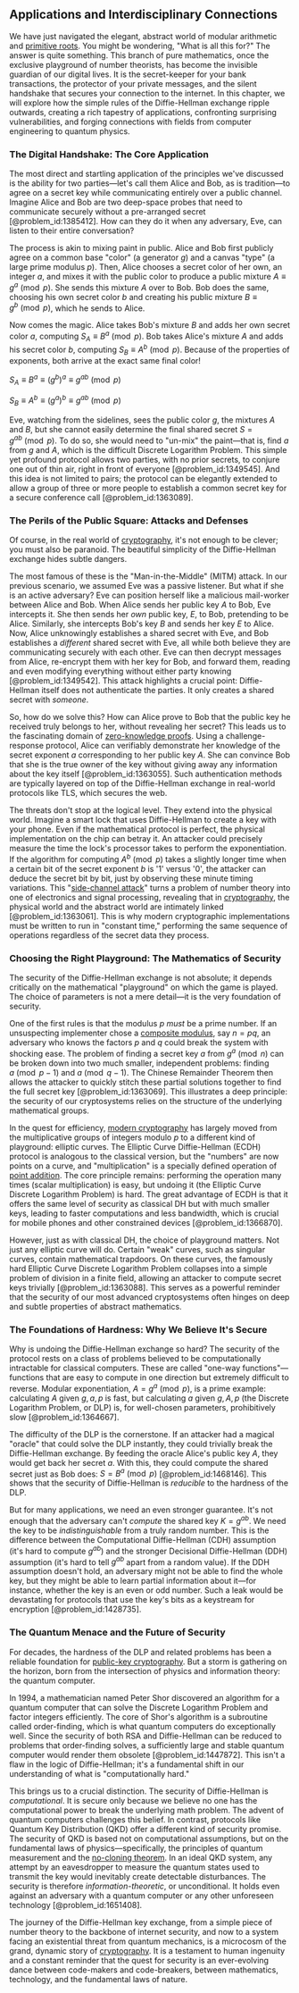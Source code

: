 ## Applications and Interdisciplinary Connections

We have just navigated the elegant, abstract world of modular arithmetic and [primitive roots](@article_id:163139). You might be wondering, "What is all this for?" The answer is quite something. This branch of pure mathematics, once the exclusive playground of number theorists, has become the invisible guardian of our digital lives. It is the secret-keeper for your bank transactions, the protector of your private messages, and the silent handshake that secures your connection to the internet. In this chapter, we will explore how the simple rules of the Diffie-Hellman exchange ripple outwards, creating a rich tapestry of applications, confronting surprising vulnerabilities, and forging connections with fields from computer engineering to quantum physics.

### The Digital Handshake: The Core Application

The most direct and startling application of the principles we've discussed is the ability for two parties—let's call them Alice and Bob, as is tradition—to agree on a secret key while communicating entirely over a public channel. Imagine Alice and Bob are two deep-space probes that need to communicate securely without a pre-arranged secret [@problem_id:1385412]. How can they do it when any adversary, Eve, can listen to their entire conversation?

The process is akin to mixing paint in public. Alice and Bob first publicly agree on a common base "color" (a generator $g$) and a canvas "type" (a large prime modulus $p$). Then, Alice chooses a secret color of her own, an integer $a$, and mixes it with the public color to produce a public mixture $A \equiv g^a \pmod{p}$. She sends this mixture $A$ over to Bob. Bob does the same, choosing his own secret color $b$ and creating his public mixture $B \equiv g^b \pmod{p}$, which he sends to Alice.

Now comes the magic. Alice takes Bob's mixture $B$ and adds her own secret color $a$, computing $S_A \equiv B^a \pmod{p}$. Bob takes Alice's mixture $A$ and adds his secret color $b$, computing $S_B \equiv A^b \pmod{p}$. Because of the properties of exponents, both arrive at the exact same final color!

$S_A \equiv B^a \equiv (g^b)^a \equiv g^{ab} \pmod{p}$

$S_B \equiv A^b \equiv (g^a)^b \equiv g^{ab} \pmod{p}$

Eve, watching from the sidelines, sees the public color $g$, the mixtures $A$ and $B$, but she cannot easily determine the final shared secret $S = g^{ab} \pmod{p}$. To do so, she would need to "un-mix" the paint—that is, find $a$ from $g$ and $A$, which is the difficult Discrete Logarithm Problem. This simple yet profound protocol allows two parties, with no prior secrets, to conjure one out of thin air, right in front of everyone [@problem_id:1349545]. And this idea is not limited to pairs; the protocol can be elegantly extended to allow a group of three or more people to establish a common secret key for a secure conference call [@problem_id:1363089].

### The Perils of the Public Square: Attacks and Defenses

Of course, in the real world of [cryptography](@article_id:138672), it's not enough to be clever; you must also be paranoid. The beautiful simplicity of the Diffie-Hellman exchange hides subtle dangers.

The most famous of these is the "Man-in-the-Middle" (MITM) attack. In our previous scenario, we assumed Eve was a passive listener. But what if she is an active adversary? Eve can position herself like a malicious mail-worker between Alice and Bob. When Alice sends her public key $A$ to Bob, Eve intercepts it. She then sends her *own* public key, $E$, to Bob, pretending to be Alice. Similarly, she intercepts Bob's key $B$ and sends her key $E$ to Alice. Now, Alice unknowingly establishes a shared secret with Eve, and Bob establishes a *different* shared secret with Eve, all while both believe they are communicating securely with each other. Eve can then decrypt messages from Alice, re-encrypt them with her key for Bob, and forward them, reading and even modifying everything without either party knowing [@problem_id:1349542]. This attack highlights a crucial point: Diffie-Hellman itself does not authenticate the parties. It only creates a shared secret with *someone*.

So, how do we solve this? How can Alice prove to Bob that the public key he received truly belongs to her, without revealing her secret? This leads us to the fascinating domain of [zero-knowledge proofs](@article_id:275099). Using a challenge-response protocol, Alice can verifiably demonstrate her knowledge of the secret exponent $a$ corresponding to her public key $A$. She can convince Bob that she is the true owner of the key without giving away any information about the key itself [@problem_id:1363055]. Such authentication methods are typically layered on top of the Diffie-Hellman exchange in real-world protocols like TLS, which secures the web.

The threats don't stop at the logical level. They extend into the physical world. Imagine a smart lock that uses Diffie-Hellman to create a key with your phone. Even if the mathematical protocol is perfect, the physical implementation on the chip can betray it. An attacker could precisely measure the time the lock's processor takes to perform the exponentiation. If the algorithm for computing $A^b \pmod{p}$ takes a slightly longer time when a certain bit of the secret exponent $b$ is '1' versus '0', the attacker can deduce the secret bit by bit, just by observing these minute timing variations. This "[side-channel attack](@article_id:170719)" turns a problem of number theory into one of electronics and signal processing, revealing that in [cryptography](@article_id:138672), the physical world and the abstract world are intimately linked [@problem_id:1363061]. This is why modern cryptographic implementations must be written to run in "constant time," performing the same sequence of operations regardless of the secret data they process.

### Choosing the Right Playground: The Mathematics of Security

The security of the Diffie-Hellman exchange is not absolute; it depends critically on the mathematical "playground" on which the game is played. The choice of parameters is not a mere detail—it is the very foundation of security.

One of the first rules is that the modulus $p$ *must* be a prime number. If an unsuspecting implementer chose a [composite modulus](@article_id:180499), say $n=pq$, an adversary who knows the factors $p$ and $q$ could break the system with shocking ease. The problem of finding a secret key $a$ from $g^a \pmod n$ can be broken down into two much smaller, independent problems: finding $a \pmod{p-1}$ and $a \pmod{q-1}$. The Chinese Remainder Theorem then allows the attacker to quickly stitch these partial solutions together to find the full secret key [@problem_id:1363069]. This illustrates a deep principle: the security of our cryptosystems relies on the structure of the underlying mathematical groups.

In the quest for efficiency, [modern cryptography](@article_id:274035) has largely moved from the multiplicative groups of integers modulo $p$ to a different kind of playground: elliptic curves. The Elliptic Curve Diffie-Hellman (ECDH) protocol is analogous to the classical version, but the "numbers" are now points on a curve, and "multiplication" is a specially defined operation of [point addition](@article_id:176644). The core principle remains: performing the operation many times (scalar multiplication) is easy, but undoing it (the Elliptic Curve Discrete Logarithm Problem) is hard. The great advantage of ECDH is that it offers the same level of security as classical DH but with much smaller keys, leading to faster computations and less bandwidth, which is crucial for mobile phones and other constrained devices [@problem_id:1366870].

However, just as with classical DH, the choice of playground matters. Not just any elliptic curve will do. Certain "weak" curves, such as singular curves, contain mathematical trapdoors. On these curves, the famously hard Elliptic Curve Discrete Logarithm Problem collapses into a simple problem of division in a finite field, allowing an attacker to compute secret keys trivially [@problem_id:1363088]. This serves as a powerful reminder that the security of our most advanced cryptosystems often hinges on deep and subtle properties of abstract mathematics.

### The Foundations of Hardness: Why We Believe It's Secure

Why is undoing the Diffie-Hellman exchange so hard? The security of the protocol rests on a class of problems believed to be computationally intractable for classical computers. These are called "one-way functions"—functions that are easy to compute in one direction but extremely difficult to reverse. Modular exponentiation, $A = g^a \pmod p$, is a prime example: calculating $A$ given $g, a, p$ is fast, but calculating $a$ given $g, A, p$ (the Discrete Logarithm Problem, or DLP) is, for well-chosen parameters, prohibitively slow [@problem_id:1364667].

The difficulty of the DLP is the cornerstone. If an attacker had a magical "oracle" that could solve the DLP instantly, they could trivially break the Diffie-Hellman exchange. By feeding the oracle Alice's public key $A$, they would get back her secret $a$. With this, they could compute the shared secret just as Bob does: $S = B^a \pmod{p}$ [@problem_id:1468146]. This shows that the security of Diffie-Hellman is *reducible* to the hardness of the DLP.

But for many applications, we need an even stronger guarantee. It's not enough that the adversary can't *compute* the shared key $K = g^{ab}$. We need the key to be *indistinguishable* from a truly random number. This is the difference between the Computational Diffie-Hellman (CDH) assumption (it's hard to compute $g^{ab}$) and the stronger Decisional Diffie-Hellman (DDH) assumption (it's hard to tell $g^{ab}$ apart from a random value). If the DDH assumption doesn't hold, an adversary might not be able to find the whole key, but they might be able to learn partial information about it—for instance, whether the key is an even or odd number. Such a leak would be devastating for protocols that use the key's bits as a keystream for encryption [@problem_id:1428735].

### The Quantum Menace and the Future of Security

For decades, the hardness of the DLP and related problems has been a reliable foundation for [public-key cryptography](@article_id:150243). But a storm is gathering on the horizon, born from the intersection of physics and information theory: the quantum computer.

In 1994, a mathematician named Peter Shor discovered an algorithm for a quantum computer that can solve the Discrete Logarithm Problem and factor integers efficiently. The core of Shor's algorithm is a subroutine called order-finding, which is what quantum computers do exceptionally well. Since the security of both RSA and Diffie-Hellman can be reduced to problems that order-finding solves, a sufficiently large and stable quantum computer would render them obsolete [@problem_id:1447872]. This isn't a flaw in the logic of Diffie-Hellman; it's a fundamental shift in our understanding of what is "computationally hard."

This brings us to a crucial distinction. The security of Diffie-Hellman is *computational*. It is secure only because we believe no one has the computational power to break the underlying math problem. The advent of quantum computers challenges this belief. In contrast, protocols like Quantum Key Distribution (QKD) offer a different kind of security promise. The security of QKD is based not on computational assumptions, but on the fundamental laws of physics—specifically, the principles of quantum measurement and the [no-cloning theorem](@article_id:145706). In an ideal QKD system, any attempt by an eavesdropper to measure the quantum states used to transmit the key would inevitably create detectable disturbances. The security is therefore *information-theoretic*, or unconditional. It holds even against an adversary with a quantum computer or any other unforeseen technology [@problem_id:1651408].

The journey of the Diffie-Hellman key exchange, from a simple piece of number theory to the backbone of internet security, and now to a system facing an existential threat from quantum mechanics, is a microcosm of the grand, dynamic story of [cryptography](@article_id:138672). It is a testament to human ingenuity and a constant reminder that the quest for security is an ever-evolving dance between code-makers and code-breakers, between mathematics, technology, and the fundamental laws of nature.
